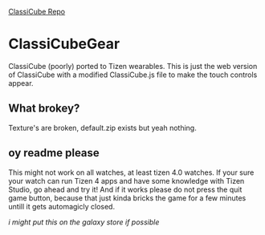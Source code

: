 [ClassiCube Repo](https://github.com/ClassiCube/ClassiCube)
# ClassiCubeGear
ClassiCube (poorly) ported to Tizen wearables.
This is just the web version of ClassiCube with a modified ClassiCube.js file to make the touch controls appear.

## What brokey?
Texture's are broken, default.zip exists but yeah nothing.

## oy readme please
This might not work on all watches, at least tizen 4.0 watches.
If your sure your watch can run Tizen 4 apps and have some knowledge with Tizen Studio, go ahead and try it!
And if it works please do not press the quit game button, because that just kinda bricks the game for a few minutes untill it gets automagicly closed.

_i might put this on the galaxy store if possible_
